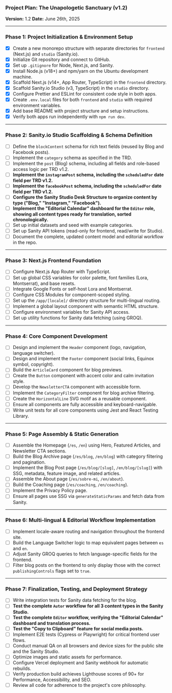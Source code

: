 ### **Project Plan: The Unapologetic Sanctuary (v1.2)**

**Version:** 1.2
**Date:** June 26th, 2025

---

### **Phase 1: Project Initialization & Environment Setup**

- [x] Create a new monorepo structure with separate directories for `frontend` (Next.js) and `studio` (Sanity.io).
- [x] Initialize Git repository and connect to GitHub.
- [x] Set up `.gitignore` for Node, Next.js, and Sanity.
- [x] Install Node.js (v18+) and npm/yarn on the Ubuntu development machine.
- [x] Scaffold Next.js (v14+, App Router, TypeScript) in the `frontend` directory.
- [x] Scaffold Sanity.io Studio (v3, TypeScript) in the `studio` directory.
- [x] Configure Prettier and ESLint for consistent code style in both apps.
- [x] Create `.env.local` files for both `frontend` and `studio` with required environment variables.
- [x] Add base README with project structure and setup instructions.
- [x] Verify both apps run independently with `npm run dev`.

---

### **Phase 2: Sanity.io Studio Scaffolding & Schema Definition**

- [ ] Define the `blockContent` schema for rich text fields (reused by Blog and Facebook posts).
- [ ] Implement the `category` schema as specified in the TRD.
- [ ] Implement the `post` (Blog) schema, including all fields and role-based access logic per TRD v1.2.
- [ ] **Implement the `instagramPost` schema, including the `scheduledFor` date field per TRD v1.2.**
- [ ] **Implement the `facebookPost` schema, including the `scheduledFor` date field per TRD v1.2.**
- [ ] **Configure the Sanity Studio Desk Structure to organize content by type ("Blog," "Instagram," "Facebook").**
- [ ] **Implement the "Editorial Calendar" dashboard for the `Editor` role, showing all content types ready for translation, sorted chronologically.**
- [ ] Set up initial datasets and seed with example categories.
- [ ] Set up Sanity API tokens (read-only for frontend, read/write for Studio).
- [ ] Document the complete, updated content model and editorial workflow in the repo.

---

### **Phase 3: Next.js Frontend Foundation**

- [ ] Configure Next.js App Router with TypeScript.
- [ ] Set up global CSS variables for color palette, font families (Lora, Montserrat), and base resets.
- [ ] Integrate Google Fonts or self-host Lora and Montserrat.
- [ ] Configure CSS Modules for component-scoped styling.
- [ ] Set up the `/app/[locale]/` directory structure for multi-lingual routing.
- [ ] Implement a global layout component with semantic HTML structure.
- [ ] Configure environment variables for Sanity API access.
- [ ] Set up utility functions for Sanity data fetching (using GROQ).

---

### **Phase 4: Core Component Development**

- [ ] Design and implement the `Header` component (logo, navigation, language switcher).
- [ ] Design and implement the `Footer` component (social links, Equinox symbol, copyright).
- [ ] Build the `ArticleCard` component for blog previews.
- [ ] Create the `Button` component with accent color and calm invitation style.
- [ ] Develop the `NewsletterCTA` component with accessible form.
- [ ] Implement the `CategoryFilter` component for blog archive filtering.
- [ ] Create the `HorizontalLine` SVG motif as a reusable component.
- [ ] Ensure all components are fully accessible and keyboard-navigable.
- [ ] Write unit tests for all core components using Jest and React Testing Library.

---

### **Phase 5: Page Assembly & Static Generation**

- [ ] Assemble the Homepage (`/es`, `/en`) using Hero, Featured Articles, and Newsletter CTA sections.
- [ ] Build the Blog Archive page (`/es/blog`, `/en/blog`) with category filtering and pagination.
- [ ] Implement the Blog Post page (`/es/blog/[slug]`, `/en/blog/[slug]`) with SSG, metadata, feature image, and related articles.
- [ ] Assemble the About page (`/es/sobre-mi`, `/en/about`).
- [ ] Build the Coaching page (`/es/coaching`, `/en/coaching`).
- [ ] Implement the Privacy Policy page.
- [ ] Ensure all pages use SSG via `generateStaticParams` and fetch data from Sanity.

---

### **Phase 6: Multi-lingual & Editorial Workflow Implementation**

- [ ] Implement locale-aware routing and navigation throughout the frontend site.
- [ ] Build the Language Switcher logic to map equivalent pages between `es` and `en`.
- [ ] Adjust Sanity GROQ queries to fetch language-specific fields for the frontend.
- [ ] Filter blog posts on the frontend to only display those with the correct `publishingControls` flags set to `true`.

---

### **Phase 7: Finalization, Testing, and Deployment Strategy**

- [ ] Write integration tests for Sanity data fetching for the blog.
- [ ] **Test the complete `Autor` workflow for all 3 content types in the Sanity Studio.**
- [ ] **Test the complete `Editor` workflow, verifying the "Editorial Calendar" dashboard and translation process.**
- [ ] **Test the "Copy to Clipboard" feature for social media posts.**
- [ ] Implement E2E tests (Cypress or Playwright) for critical frontend user flows.
- [ ] Conduct manual QA on all browsers and device sizes for the public site and the Sanity Studio.
- [ ] Optimize images and static assets for performance.
- [ ] Configure Vercel deployment and Sanity webhook for automatic rebuilds.
- [ ] Verify production build achieves Lighthouse scores of 90+ for Performance, Accessibility, and SEO.
- [ ] Review all code for adherence to the project's core philosophy.